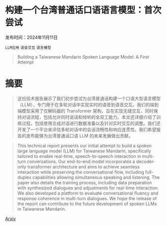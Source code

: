 # 构建一个台湾普通话口语语言模型：首次尝试

发布时间：2024年11月11日

`LLM应用` `语音交互` `语言模型`

> Building a Taiwanese Mandarin Spoken Language Model: A First Attempt

# 摘要

> 这份技术报告展示了我们初步尝试为台湾普通话构建一个口语大型语言模型（LLM），专门用于在多轮对话中实现实时的语音到语音交互。我们的端到端模型采用了仅解码器的 Transformer 架构，旨在实现无缝交互，同时保持对话流程，包括允许同时说话和倾听的全双工能力。本文还详细介绍了训练过程，包括使用合成对话进行数据准备以及针对实时交互的调整。我们还开发了一个平台来评估多轮对话中的会话流畅性和响应连贯性。我们希望报告的发布能够为台湾普通话口语 LLM 的未来发展做出贡献。

> This technical report presents our initial attempt to build a spoken large language model (LLM) for Taiwanese Mandarin, specifically tailored to enable real-time, speech-to-speech interaction in multi-turn conversations. Our end-to-end model incorporates a decoder-only transformer architecture and aims to achieve seamless interaction while preserving the conversational flow, including full-duplex capabilities allowing simultaneous speaking and listening. The paper also details the training process, including data preparation with synthesized dialogues and adjustments for real-time interaction. We also developed a platform to evaluate conversational fluency and response coherence in multi-turn dialogues. We hope the release of the report can contribute to the future development of spoken LLMs in Taiwanese Mandarin.

[Arxiv](https://arxiv.org/abs/2411.07111)